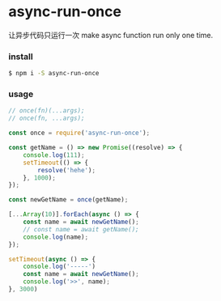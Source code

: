 # async-run-once

让异步代码只运行一次
make async function run only one time.

### install
```bash
$ npm i -S async-run-once
```

### usage
```js
// once(fn)(...args);
// once(fn, ...args);

const once = require('async-run-once');

const getName = () => new Promise((resolve) => {
    console.log(111);
    setTimeout(() => {
        resolve('hehe');
    }, 1000);
});

const newGetName = once(getName);

[...Array(10)].forEach(async () => {
    const name = await newGetName();
    // const name = await getName();
    console.log(name);
});

setTimeout(async () => {
    console.log('-----')
    const name = await newGetName();
    console.log('>>', name);
}, 3000)
```

